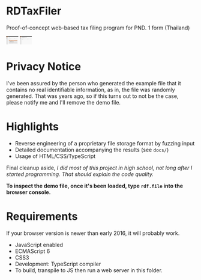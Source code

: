 # RDTaxFiler

Proof-of-concept web-based tax filing program for PND. 1 form (Thailand)

<img src="demo/summary.png" width="32em"/>
<img src="demo/at1.png" width="32em"/>

# Privacy Notice

I've been assured by the person who generated the example file that it contains no real identifiable information, as in, the file was randomly generated. That was years ago, so if this turns out to not be the case, please notify me and I'll remove the demo file.

# Highlights

- Reverse engineering of a proprietary file storage format by fuzzing input
- Detailed documentation accompanying the results (see `docs/`)
- Usage of HTML/CSS/TypeScript

Final cleanup aside, *I did most of this project in high school, not long after I started programming. That should explain the code quality.*

**To inspect the demo file, once it's been loaded, type `rdf.file` into the browser console.**

# Requirements

If your browser version is newer than early 2016, it will probably work.

- JavaScript enabled
- ECMAScript 6
- CSS3
- Development: TypeScript compiler
- To build, transpile to JS then run a web server in this folder.